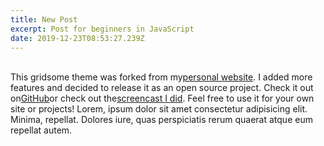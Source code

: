 ```yaml
---
title: New Post
excerpt: Post for beginners in JavaScript
date: 2019-12-23T08:53:27.239Z
---
```

<!--StartFragment-->

\
This gridsome theme was forked from my[personal website](https://andremadarang.com/). I added more features and decided to release it as an open source project. Check it out on[GitHub](https://github.com/drehimself/gridsome-portfolio-starter)or check out the[screencast I did](https://www.youtube.com/watch?v=uHo6o1TNQeE). Feel free to use it for your own site or projects! Lorem, ipsum dolor sit amet consectetur adipisicing elit. Minima, repellat. Dolores iure, quas perspiciatis rerum quaerat atque eum repellat autem.

<!--EndFragment-->

